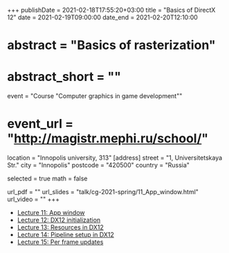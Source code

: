 +++
publishDate = 2021-02-18T17:55:20+03:00
title = "Basics of DirectX 12"
date = 2021-02-19T09:00:00
date_end = 2021-02-20T12:10:00
# abstract = "Basics of rasterization"
# abstract_short = ""
event = "Course \"Computer graphics in game development\""
# event_url = "http://magistr.mephi.ru/school/"
location = "Innopolis university, 313"
[address]
  street = "1, Universitetskaya Str."
  city = "Innopolis"
  postcode = "420500"
  country = "Russia"

selected = true
math = false

url_pdf = ""
url_slides = "talk/cg-2021-spring/11_App_window.html"
url_video = ""
+++

- [Lecture 11: App window](https://djbelyak.ru/talk/cg-2021-spring/11_App_window.html)
- [Lecture 12: DX12 initialization](https://djbelyak.ru/talk/cg-2021-spring/12_DX12_initialization.html)
- [Lecture 13: Resources in DX12](https://djbelyak.ru/talk/cg-2021-spring/13_Resources_in_DX12.html)
- [Lecture 14: Pipeline setup in DX12](https://djbelyak.ru/talk/cg-2021-spring/14_Pipeline_setup_in_DX12.html)
- [Lecture 15: Per frame updates](https://djbelyak.ru/talk/cg-2021-spring/15_Per_frame_updates.html)
